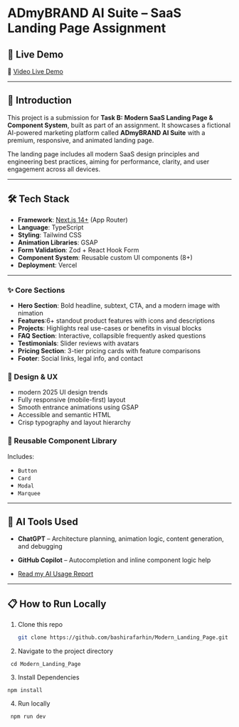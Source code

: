 # ADmyBRAND AI Suite – SaaS Landing Page Assignment

## 🚀 Live Demo

🔗 [Video Live Demo](https://your-vercel-url.vercel.app)

---

## 📘 Introduction

This project is a submission for **Task B: Modern SaaS Landing Page & Component System**, built as part of an assignment. It showcases a fictional AI-powered marketing platform called **ADmyBRAND AI Suite** with a premium, responsive, and animated landing page.

The landing page includes all modern SaaS design principles and engineering best practices, aiming for performance, clarity, and user engagement across all devices.

---

## 🛠️ Tech Stack

- **Framework**: [Next.js 14+](https://nextjs.org/docs) (App Router)
- **Language**: TypeScript
- **Styling**: Tailwind CSS
- **Animation Libraries**: GSAP
- **Form Validation**: Zod + React Hook Form
- **Component System**: Reusable custom UI components (8+)
- **Deployment**: Vercel

---

### ✨ Core Sections

- **Hero Section**: Bold headline, subtext, CTA, and a modern image with nimation
- **Features**:6+ standout product features with icons and descriptions
- **Projects**: Highlights real use-cases or benefits in visual blocks
- **FAQ Section**: Interactive, collapsible frequently asked questions
- **Testimonials**: Slider reviews with avatars
- **Pricing Section**: 3-tier pricing cards with feature comparisons
- **Footer**: Social links, legal info, and contact

### 🎨 Design & UX

- modern 2025 UI design trends
- Fully responsive (mobile-first) layout
- Smooth entrance animations using GSAP
- Accessible and semantic HTML
- Crisp typography and layout hierarchy

### 🧩 Reusable Component Library

Includes:

- `Button`
- `Card`
- `Modal`
- `Marquee`

---

## 🧠 AI Tools Used

- **ChatGPT** – Architecture planning, animation logic, content generation, and debugging
- **GitHub Copilot** – Autocompletion and inline component logic help

- [Read my AI Usage Report](./AI_USAGE.md)

---

## 📋 How to Run Locally

1. Clone this repo
   ```bash
   git clone https://github.com/bashirafarhin/Modern_Landing_Page.git
   ```
2. Navigate to the project directory

```
 cd Modern_Landing_Page
```

3. Install Dependencies

```
npm install
```

4. Run locally

```
 npm run dev
```
